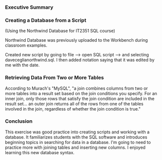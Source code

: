 <h3>Executive Summary</h3>

<h3>Creating a Database from a Script</h3>

(Using the Northwind Database for IT2351 SQL course)

Northwind Database was previously uploaded to the Workbench during classroom examples.

Created new script by going to file --> open SQL script --> and selecting daveceglianorthwind.sql. I then added notation saying that it was edited by me with the date.

<h3>Retrieving Data From Two or More Tables</h3>

According to Murach's "MySQL", "a join combines columns from two or more tables into a result set based on the join conditions you specify. For an inner join, only those rows that satisfy the join condition are included in the result set... an outer join returns all of the rows from one of the tables involved in the join, regardless of whether the join condition is true."

<h3>Conclusion</h3>

This exercise was good practice into creating scripts and working with a database. It familiarizes students with the SQL software and introduces beginning topics in searching for data in a database. I'm going to need to practice more with joining tables and inserting new columns. I enjoyed learning this new database syntax.
